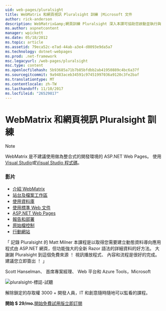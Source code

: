 ```yaml
---
uid: web-pages/pluralsight
title: WebMatrix 和網頁視訊 Pluralsight 訓練 |Microsoft 文件
author: rick-anderson
description: WebMatrix&amp;網頁訓練 Pluralsight 深入本課可協助您啟動並執行與 WebMatrix 及 ASP.NET 網頁。 它涵蓋了 everythi...
ms.author: aspnetcontent
manager: wpickett
ms.date: 05/18/2012
ms.topic: article
ms.assetid: 79eca52c-e7ad-44ab-a3e4-d8093e9da5a7
ms.technology: dotnet-webpages
ms.prod: .net-framework
msc.legacyurl: /web-pages/pluralsight
msc.type: content
ms.openlocfilehash: 5b93685a71b7b85bfdbb2ab41950889c4bc6a37f
ms.sourcegitcommit: 9a9483aceb34591c97451997036a9120c3fe2baf
ms.translationtype: MT
ms.contentlocale: zh-TW
ms.lasthandoff: 11/10/2017
ms.locfileid: "26529817"
---
```

<a name="webmatrix-and-web-pages-video-training-from-pluralsight"></a>WebMatrix 和網頁視訊 Pluralsight 訓練
====================

> [!NOTE] 
> WebMatrix 是不建議使用做為整合式的開發環境的 ASP.NET Web Pages。 使用[Visual Studio](xref:aspnet/web-pages/overview/getting-started/program-asp-net-web-pages-in-visual-studio)或[Visual Studio 程式碼](https://code.visualstudio.com/)。

### <a name="videos"></a>影片

- [介紹 WebMatrix](https://pluralsight.com/training/Player?author=matt-milner&name=webmatrix-introduction-m1&mode=live&clip=0&course=webmatrix-introduction)
- [站台及檔案工作區](https://pluralsight.com/training/Player?author=matt-milner&name=webmatrix-introduction-m2&mode=live&clip=0&course=webmatrix-introduction)
- [使用資料庫](https://pluralsight.com/training/Player?author=matt-milner&name=webmatrix-introduction-m3&mode=live&clip=0&course=webmatrix-introduction)
- [使用標準 Web 文件](https://pluralsight.com/training/Player?author=matt-milner&name=webmatrix-introduction-m4&mode=live&clip=0&course=webmatrix-introduction)
- [ASP.NET Web Pages](https://pluralsight.com/training/Player?author=matt-milner&name=webmatrix-introduction-m5&mode=live&clip=0&course=webmatrix-introduction)
- [報告和部署](https://pluralsight.com/training/Player?author=matt-milner&name=webmatrix-introduction-m8&mode=live&clip=0&course=webmatrix-introduction)
- [原始檔控制](https://pluralsight.com/training/Player?author=matt-milner&name=webmatrix-introduction-m9&mode=live&clip=0&course=webmatrix-introduction)
- [行動網站](https://pluralsight.com/training/Player?author=matt-milner&name=webmatrix-introduction-m10&mode=live&clip=0&course=webmatrix-introduction)


「 記錄 Pluralsight 的 Matt Milner 本課程是以取得您需要建立動態資料導向應用程式由 ASP.NET 網頁，但功能強大的全新 Razor 語法的詳細資料的好方法。 大謝謝 Pluralsight 到這個免費來源 ！ 視訊播放程式、 內容和流程是很好的完成。 建議您立即簽出 ！ 」

Scott Hanselman、 首席專案經理、 Web 平台和 Azure Tools，Microsoft


![pluralsight-標誌-試聽](pluralsight/_static/image1.png)

解除鎖定的存取權 3000 + 開發人員，IT 和創意隨時隨地可以監看的課程。

**開始 $ 29/mo.**[開始免費試用版](https://pluralsight.com/microsoft/olt/subscribe/SubscriptionRedirector.aspx?freetrial=true&amp;utm_source=microsoft&amp;utm_medium=sponsored-page&amp;utm_content=webmatrix&amp;utm_campaign=microsoft-sponsored-course)[立即訂閱](https://pluralsight.com/microsoft/OLT/subscriptions.aspx?utm_source=microsoft&amp;utm_medium=sponsored-page&amp;utm_content=webmatrix&amp;utm_campaign=microsoft-sponsored-course)
